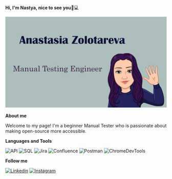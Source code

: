 <strong>Hi, I'm Nastya, nice to see you</strong>👋💻

![Header](https://github.com/AnastasiaZolotarevaQA/AnastasiaZolotarevaQA/blob/main/assets/%D1%88%D0%B0%D0%BF%D0%BA%D0%B0.jpg)

<strong>About me</strong>

Welcome to my page!
I'm a beginner Manual Tester who is passionate about making open-source more accessible.

<strong>Languages and Tools</strong>

![API](https://img.shields.io/badge/-API-ffff9e?style=for-the-badge&logo=gitlab&logoColor=DC143C) 
![SQL](https://img.shields.io/badge/-SQL-ffff9e?style=for-the-badge&logo=serverfault&logoColor=000080)
![Jira](https://img.shields.io/badge/-Jira-ffff9e?style=for-the-badge&logo=stackexchange&logoColor=FF6347)
![Confluence](https://img.shields.io/badge/-Confluence-ffff9e?style=for-the-badge&logo=superuser&logoColor=6B8E23)
![Postman](https://img.shields.io/badge/-Postman-ffff9e?style=for-the-badge&logo=appveyor&logoColor=4682B4)
![ChromeDevTools](https://img.shields.io/badge/-Chrome_DevTools-ffff9e?style=for-the-badge&logo=dependabot&logoColor=8B008B)


<strong>Follow me</strong>

[![Linkedin](https://img.shields.io/badge/-Linkedin-ffff9e?style=for-the-badge&logo=Linkedin&logoColor=007886)](https://www.linkedin.com/in/anastasiazolotareva)
[![Instagram](https://img.shields.io/badge/-Instagram-ffff9e?style=for-the-badge&logo=Instagram&logoColor=B4068E)](https://www.instagram.com/nz_nensy/)

